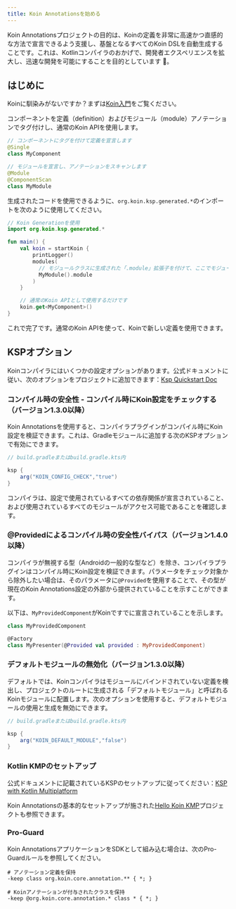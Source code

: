 ```yaml
---
title: Koin Annotationsを始める
---
```


Koin Annotationsプロジェクトの目的は、Koinの定義を非常に高速かつ直感的な方法で宣言できるよう支援し、基盤となるすべてのKoin DSLを自動生成することです。これは、Kotlinコンパイラのおかげで、開発者エクスペリエンスを拡大し、迅速な開発を可能にすることを目的としています 🚀。

## はじめに

Koinに馴染みがないですか？まずは[Koin入門](https://insert-koin.io/docs/quickstart/kotlin)をご覧ください。

コンポーネントを定義（definition）およびモジュール（module）アノテーションでタグ付けし、通常のKoin APIを使用します。

```kotlin
// コンポーネントにタグを付けて定義を宣言します
@Single
class MyComponent
```

```kotlin
// モジュールを宣言し、アノテーションをスキャンします
@Module
@ComponentScan
class MyModule
```

生成されたコードを使用できるように、`org.koin.ksp.generated.*`のインポートを次のように使用してください。

```kotlin
// Koin Generationを使用
import org.koin.ksp.generated.*

fun main() {
    val koin = startKoin {
        printLogger()
        modules(
          // モジュールクラスに生成された「.module」拡張子を付けて、ここでモジュールを使用します
          MyModule().module
        )
    }

    // 通常のKoin APIとして使用するだけです
    koin.get<MyComponent>()
}
```

これで完了です。通常のKoin APIを使って、Koinで新しい定義を使用できます。

## KSPオプション

Koinコンパイラにはいくつかの設定オプションがあります。公式ドキュメントに従い、次のオプションをプロジェクトに追加できます：[Ksp Quickstart Doc](https://kotlinlang.org/docs/ksp-quickstart.html#pass-options-to-processors)

### コンパイル時の安全性 - コンパイル時にKoin設定をチェックする（バージョン1.3.0以降）

Koin Annotationsを使用すると、コンパイラプラグインがコンパイル時にKoin設定を検証できます。これは、Gradleモジュールに追加する次のKSPオプションで有効にできます。

```groovy
// build.gradleまたはbuild.gradle.kts内

ksp {
    arg("KOIN_CONFIG_CHECK","true")
}
```

コンパイラは、設定で使用されているすべての依存関係が宣言されていること、および使用されているすべてのモジュールがアクセス可能であることを確認します。

### @Providedによるコンパイル時の安全性バイパス（バージョン1.4.0以降）

コンパイラが無視する型（Androidの一般的な型など）を除き、コンパイラプラグインはコンパイル時にKoin設定を検証できます。パラメータをチェック対象から除外したい場合は、そのパラメータに`@Provided`を使用することで、その型が現在のKoin Annotations設定の外部から提供されていることを示すことができます。

以下は、`MyProvidedComponent`がKoinですでに宣言されていることを示します。

```kotlin
class MyProvidedComponent

@Factory
class MyPresenter(@Provided val provided : MyProvidedComponent)
```

### デフォルトモジュールの無効化（バージョン1.3.0以降）

デフォルトでは、Koinコンパイラはモジュールにバインドされていない定義を検出し、プロジェクトのルートに生成される「デフォルトモジュール」と呼ばれるKoinモジュールに配置します。次のオプションを使用すると、デフォルトモジュールの使用と生成を無効にできます。

```groovy
// build.gradleまたはbuild.gradle.kts内

ksp {
    arg("KOIN_DEFAULT_MODULE","false")
}
```

### Kotlin KMPのセットアップ

公式ドキュメントに記載されているKSPのセットアップに従ってください：[KSP with Kotlin Multiplatform](https://kotlinlang.org/docs/ksp-multiplatform.html)

Koin Annotationsの基本的なセットアップが施された[Hello Koin KMP](https://github.com/InsertKoinIO/hello-kmp/tree/annotations)プロジェクトも参照できます。

### Pro-Guard

Koin AnnotationsアプリケーションをSDKとして組み込む場合は、次のPro-Guardルールを参照してください。

```
# アノテーション定義を保持
-keep class org.koin.core.annotation.** { *; }

# Koinアノテーションが付与されたクラスを保持  
-keep @org.koin.core.annotation.* class * { *; }